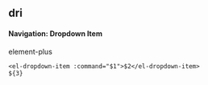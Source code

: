 ## dri
#### Navigation: Dropdown Item
element-plus <el-dropdown-item>
```
<el-dropdown-item :command="$1">$2</el-dropdown-item>
${3}
```